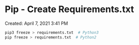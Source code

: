 # Pip - Create Requirements.txt

Created: April 7, 2021 3:41 PM

```python
pip3 freeze > requirements.txt  # Python3
pip freeze > requirements.txt  # Python2
```